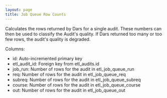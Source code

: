 ```yaml
---
layout: page
title: Job Queue Row Counts
---
```


Calculates the rows returned by Dars for a single audit. These numbers can then be used to classify the Audit's quality. If Dars returned too many or too few rows, the audit's quality is degraded.

Columns:
- id: Auto-incremented primary key
- etl_audit_id: Foreign key from etl_audits.id
- job_run: Number of rows for the audit in etl_job_queue_run
- req: Number of rows for the audit in etl_job_queue_req
- subreq: Number of rows for the audit in etl_job_queue_subreq
- course: Number of rows for the audit in etl_job_queue_course
- out: Number of rows for the audit in etl_job_queue_out
